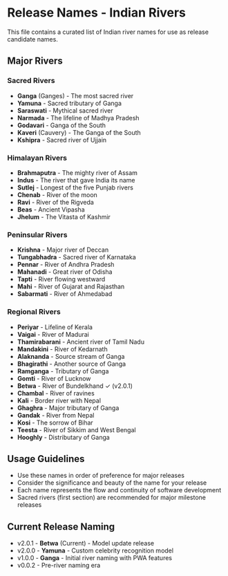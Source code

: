 # Release Names - Indian Rivers

This file contains a curated list of Indian river names for use as release candidate names.

## Major Rivers

### Sacred Rivers

- **Ganga** (Ganges) - The most sacred river
- **Yamuna** - Sacred tributary of Ganga
- **Saraswati** - Mythical sacred river
- **Narmada** - The lifeline of Madhya Pradesh
- **Godavari** - Ganga of the South
- **Kaveri** (Cauvery) - The Ganga of the South
- **Kshipra** - Sacred river of Ujjain

### Himalayan Rivers

- **Brahmaputra** - The mighty river of Assam
- **Indus** - The river that gave India its name
- **Sutlej** - Longest of the five Punjab rivers
- **Chenab** - River of the moon
- **Ravi** - River of the Rigveda
- **Beas** - Ancient Vipasha
- **Jhelum** - The Vitasta of Kashmir

### Peninsular Rivers

- **Krishna** - Major river of Deccan
- **Tungabhadra** - Sacred river of Karnataka
- **Pennar** - River of Andhra Pradesh
- **Mahanadi** - Great river of Odisha
- **Tapti** - River flowing westward
- **Mahi** - River of Gujarat and Rajasthan
- **Sabarmati** - River of Ahmedabad

### Regional Rivers

- **Periyar** - Lifeline of Kerala
- **Vaigai** - River of Madurai
- **Thamirabarani** - Ancient river of Tamil Nadu
- **Mandakini** - River of Kedarnath
- **Alaknanda** - Source stream of Ganga
- **Bhagirathi** - Another source of Ganga
- **Ramganga** - Tributary of Ganga
- **Gomti** - River of Lucknow
- **Betwa** - River of Bundelkhand ✓ (v2.0.1)
- **Chambal** - River of ravines
- **Kali** - Border river with Nepal
- **Ghaghra** - Major tributary of Ganga
- **Gandak** - River from Nepal
- **Kosi** - The sorrow of Bihar
- **Teesta** - River of Sikkim and West Bengal
- **Hooghly** - Distributary of Ganga

## Usage Guidelines

- Use these names in order of preference for major releases
- Consider the significance and beauty of the name for your release
- Each name represents the flow and continuity of software development
- Sacred rivers (first section) are recommended for major milestone releases

## Current Release Naming

- v2.0.1 - **Betwa** (Current) - Model update release
- v2.0.0 - **Yamuna** - Custom celebrity recognition model
- v1.0.0 - **Ganga** - Initial river naming with PWA features
- v0.0.2 - Pre-river naming era
